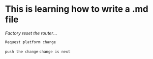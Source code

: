 # This is learning how to write a .md file

*Factory reset the router*...

`Request platform change`

`push the change`
`change is next`

